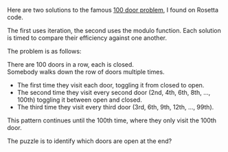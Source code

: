 Here are two solutions to the famous [100 door problem](https://rosettacode.org/wiki/100_doors), I found on Rosetta code.

The first uses iteration, the second uses the modulo function.
Each solution is timed to compare their efficiency against one another.

The problem is as follows:

There are 100 doors in a row, each is closed.<br>
Somebody walks down the row of doors multiple times.<br>
- The first time they visit each door, toggling it from closed to open.<br>
- The second time they visit every second door (2nd, 4th, 6th, 8th, ..., 100th) toggling it between open and closed.<br>
- The third time they visit every third door (3rd, 6th, 9th, 12th, ..., 99th).

This pattern continues until the 100th time, where they only visit the 100th door.

The puzzle is to identify which doors are open at the end?
